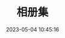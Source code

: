 ---
title: 相册集
date: 2023-05-04 10:45:16
updated: 2023-05-04 10:45:16
layout: albums
albums:
  - caption: Minecraft
    url: /albums/minecraft
    cover: https://r2.lihaoyu.cn/2023/05/04/6452efc59a1d7.webp
    desc: 自己，朋友，与 Minecraft。
comment: false
---
